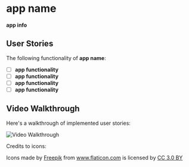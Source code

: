 # **app name**

**app info**


## User Stories

The following functionality of **app name**:

- [ ] **app functionality**
- [ ] **app functionality**
- [ ] **app functionality**
- [ ] **app functionality**

## Video Walkthrough

Here's a walkthrough of implemented user stories:

<img src='' title='Video Walkthrough' width='' alt='Video Walkthrough' />

Credits to icons:
<div>Icons made by <a href="https://www.freepik.com/" title="Freepik">Freepik</a> from <a href="https://www.flaticon.com/" 			    title="Flaticon">www.flaticon.com</a> is licensed by <a href="http://creativecommons.org/licenses/by/3.0/" 			    title="Creative Commons BY 3.0" target="_blank">CC 3.0 BY</a></div>
